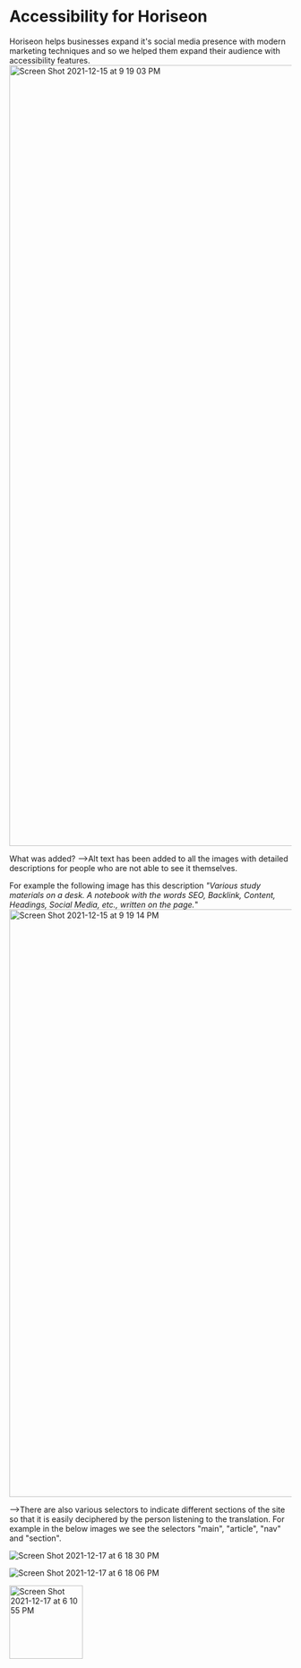 # Accessibility for Horiseon

Horiseon helps businesses expand it's social media presence with modern marketing techniques and so we helped them expand their audience with accessibility features.
<img width="1394" alt="Screen Shot 2021-12-15 at 9 19 03 PM" src="https://user-images.githubusercontent.com/94029792/146616797-c3c13de5-1d1a-461f-a9fc-2994f45bcc42.png">

What was added? 
-->Alt text has been added to all the images with detailed descriptions for people who are not able to see it themselves.

For example the following image has this description _"Various study materials on a desk. A notebook with the words SEO, Backlink, Content, Headings, Social Media, etc., written on the page._"
<img width="1049" alt="Screen Shot 2021-12-15 at 9 19 14 PM" src="https://user-images.githubusercontent.com/94029792/146616721-37c3368c-684f-4ed6-8c6c-b62be4435bc3.png">

-->There are also various selectors to indicate different sections of the site so that it is easily deciphered by the person listening to the translation. 
For example in the below images we see the selectors "main", "article", "nav" and "section".

![Screen Shot 2021-12-17 at 6 18 30 PM](https://user-images.githubusercontent.com/94029792/146618506-c59c8ece-9973-47f2-abf6-1fb118ceca6e.png)

![Screen Shot 2021-12-17 at 6 18 06 PM](https://user-images.githubusercontent.com/94029792/146618509-d11dbd28-7614-412c-8961-b6aa3f13633d.png)

<img width="131" alt="Screen Shot 2021-12-17 at 6 10 55 PM" src="https://user-images.githubusercontent.com/94029792/146618607-8ba561a2-bf33-4410-a840-f0d2b76a928a.png">

